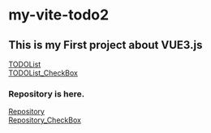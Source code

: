 # my-vite-todo2
 
## This is my First project about VUE3.js  
[TODOList](https://chikarimo-tanaka-takaakis-projects.vercel.app/)  
[TODOList_CheckBox](https://my-vite-todo2-check.vercel.app/)  
### Repository is here.  
[Repository](https://github.com/chikarimo/chikarimo.git)  
[Repository_CheckBox](https://github.com/chikarimo/my-vite-todo2-check.git)  
